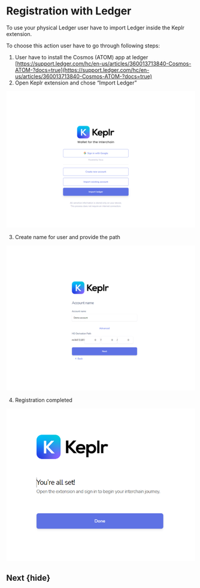 # Registration with Ledger

To use your physical Ledger user have to import Ledger inside the Keplr extension.

To choose this action user have to go through following steps:

1. User have to install the Cosmos (ATOM) app at ledger [https://support.ledger.com/hc/en-us/articles/360013713840-Cosmos-ATOM-?docs=true](https://support.ledger.com/hc/en-us/articles/360013713840-Cosmos-ATOM-?docs=true)
2. Open Keplr extension and chose “Import Ledger”

![alt_text](./images/ledger/1.png  "image_tooltip")

3. Create name for user and provide the path

![alt_text](./images/ledger/2.png "image_tooltip")

4. Registration completed

![alt_text](../images/keplr/3.png "image_tooltip")

## Next {hide}
